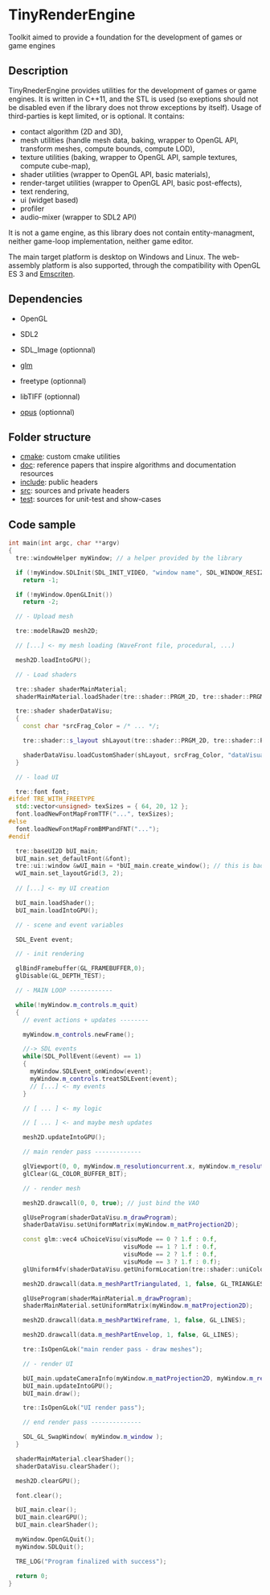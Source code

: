 # TinyRenderEngine
Toolkit aimed to provide a foundation for the development of games or game engines

## Description

TinyRnederEngine provides utilities for the development of games or game engines.
It is written in C++11, and the STL is used (so exeptions should not be disabled even if the library does not throw exceptions by itself).
Usage of third-parties is kept limited, or is optional.
It contains:
- contact algorithm (2D and 3D), 
- mesh utilities (handle mesh data, baking, wrapper to OpenGL API, transform meshes, compute bounds, compute LOD),
- texture utilities (baking, wrapper to OpenGL API, sample textures, compute cube-map),
- shader utilities (wrapper to OpenGL API, basic materials),
- render-target utilities (wrapper to OpenGL API, basic post-effects),
- text rendering,
- ui (widget based)
- profiler
- audio-mixer (wrapper to SDL2 API)

It is not a game engine, as this library does not contain entity-managment, neither game-loop implementation, neither game editor.

The main target platform is desktop on Windows and Linux.
The web-assembly platform is also supported, through the compatibility with OpenGL ES 3 and [Emscriten](https://emscripten.org/).

## Dependencies

* OpenGL

* SDL2

* SDL_Image (optionnal)

* [glm](https://glm.g-truc.net/0.9.9/index.html)

* freetype (optionnal)

* libTIFF (optionnal)

* [opus](https://opus-codec.org) (optionnal)

## Folder structure

* [cmake](./cmake): custom cmake utilities
* [doc](./doc): reference papers that inspire algorithms and documentation resources
* [include](./include): public headers
* [src](./src): sources and private headers
* [test](./test): sources for unit-test and show-cases

## Code sample

```cpp
int main(int argc, char **argv)
{
  tre::windowHelper myWindow; // a helper provided by the library

  if (!myWindow.SDLInit(SDL_INIT_VIDEO, "window name", SDL_WINDOW_RESIZABLE))
    return -1;

  if (!myWindow.OpenGLInit())
    return -2;

  // - Upload mesh

  tre::modelRaw2D mesh2D;

  // [...] <- my mesh loading (WaveFront file, procedural, ...)

  mesh2D.loadIntoGPU();

  // - Load shaders

  tre::shader shaderMainMaterial;
  shaderMainMaterial.loadShader(tre::shader::PRGM_2D, tre::shader::PRGM_COLOR); // just a solid-color mat, without lighting.

  tre::shader shaderDataVisu;
  {
    const char *srcFrag_Color = /* ... */;

    tre::shader::s_layout shLayout(tre::shader::PRGM_2D, tre::shader::PRGM_COLOR | tre::shader::PRGM_UNICOLOR);

    shaderDataVisu.loadCustomShader(shLayout, srcFrag_Color, "dataVisualisation");
  }

  // - load UI

  tre::font font;
#ifdef TRE_WITH_FREETYPE
  std::vector<unsigned> texSizes = { 64, 20, 12 };
  font.loadNewFontMapFromTTF("...", texSizes);
#else
  font.loadNewFontMapFromBMPandFNT("...");
#endif

  tre::baseUI2D bUI_main;
  bUI_main.set_defaultFont(&font);
  tre::ui::window &wUI_main = *bUI_main.create_window(); // this is bad (no check on null-ptr dereference)
  wUI_main.set_layoutGrid(3, 2);
  
  // [...] <- my UI creation

  bUI_main.loadShader();
  bUI_main.loadIntoGPU();

  // - scene and event variables

  SDL_Event event;

  // - init rendering

  glBindFramebuffer(GL_FRAMEBUFFER,0);
  glDisable(GL_DEPTH_TEST);

  // - MAIN LOOP ------------

  while(!myWindow.m_controls.m_quit)
  {
    // event actions + updates --------

    myWindow.m_controls.newFrame();

    //-> SDL events
    while(SDL_PollEvent(&event) == 1)
    {
      myWindow.SDLEvent_onWindow(event);
      myWindow.m_controls.treatSDLEvent(event);
      // [...] <- my events
    }

    // [ ... ] <- my logic

    // [ ... ] <- and maybe mesh updates

    mesh2D.updateIntoGPU();

    // main render pass -------------

    glViewport(0, 0, myWindow.m_resolutioncurrent.x, myWindow.m_resolutioncurrent.y);
    glClear(GL_COLOR_BUFFER_BIT);

    // - render mesh

    mesh2D.drawcall(0, 0, true); // just bind the VAO

    glUseProgram(shaderDataVisu.m_drawProgram);
    shaderDataVisu.setUniformMatrix(myWindow.m_matProjection2D);

    const glm::vec4 uChoiceVisu(visuMode == 0 ? 1.f : 0.f,
                                visuMode == 1 ? 1.f : 0.f,
                                visuMode == 2 ? 1.f : 0.f,
                                visuMode == 3 ? 1.f : 0.f);
    glUniform4fv(shaderDataVisu.getUniformLocation(tre::shader::uniColor), 1, glm::value_ptr(uChoiceVisu));

    mesh2D.drawcall(data.m_meshPartTriangulated, 1, false, GL_TRIANGLES);

    glUseProgram(shaderMainMaterial.m_drawProgram);
    shaderMainMaterial.setUniformMatrix(myWindow.m_matProjection2D);

    mesh2D.drawcall(data.m_meshPartWireframe, 1, false, GL_LINES);

    mesh2D.drawcall(data.m_meshPartEnvelop, 1, false, GL_LINES);

    tre::IsOpenGLok("main render pass - draw meshes");

    // - render UI

    bUI_main.updateCameraInfo(myWindow.m_matProjection2D, myWindow.m_resolutioncurrent);
    bUI_main.updateIntoGPU();
    bUI_main.draw();

    tre::IsOpenGLok("UI render pass");

    // end render pass --------------

    SDL_GL_SwapWindow( myWindow.m_window );
  }

  shaderMainMaterial.clearShader();
  shaderDataVisu.clearShader();

  mesh2D.clearGPU();

  font.clear();

  bUI_main.clear();
  bUI_main.clearGPU();
  bUI_main.clearShader();

  myWindow.OpenGLQuit();
  myWindow.SDLQuit();

  TRE_LOG("Program finalized with success");

  return 0;
}
```
